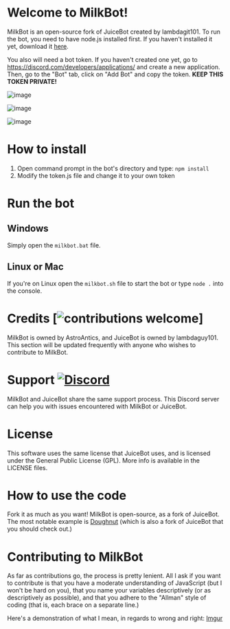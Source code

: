 # Welcome to MilkBot!

MilkBot is an open-source fork of JuiceBot created by lambdagit101.  To run the bot, you need to have node.js installed first. If you haven't installed it yet, download it [here](https://nodejs.org/en/download/).

You also will need a bot token. If you haven't created one yet, go to https://discord.com/developers/applications/ and create a new application. Then, go to the "Bot" tab, click on "Add Bot" and copy the token. **KEEP THIS TOKEN PRIVATE!**

![image](https://i.imgur.com/0Mowj08.png)

![image](https://i.imgur.com/noXpW6K.png)

![image](https://i.imgur.com/Pj6yQO6.png)

# How to install
1) Open command prompt in the bot's directory and type: `npm install`
2) Modify the token.js file and change it to your own token

# Run the bot
## Windows
Simply open the `milkbot.bat` file.

## Linux or Mac
If you're on Linux open the `milkbot.sh` file to start the bot or type `node .` into the console.

# Credits [![contributions welcome](https://img.shields.io/badge/contributions-welcome-brightgreen.svg?style=flat)]
MilkBot is owned by AstroAntics, and JuiceBot is owned by lambdaguy101. This section will be updated frequently with anyone who wishes to contribute to MilkBot.

# Support [![Discord](https://img.shields.io/discord/735495269034098768?style=flat)](https://discord.gg/9gvAq7r)
MilkBot and JuiceBot share the same support process. This Discord server can help you with issues encountered with MilkBot or JuiceBot.

# License
This software uses the same license that JuiceBot uses, and is licensed under the General Public License (GPL). More info is available in the LICENSE files.

# How to use the code
Fork it as much as you want! MilkBot is open-source, as a fork of JuiceBot. The most notable example is [Doughnut](https://github.com/DavidJoacaRo/doughnut/) (which is also a fork of JuiceBot that you should check out.)

# Contributing to MilkBot
As far as contributions go, the process is pretty lenient. All I ask if you want to contribute is that you have a moderate understanding of JavaScript (but I won't be hard on you), that you name your variables descriptively (or as descriptively as possible), and that you adhere to the "Allman" style of coding (that is, each brace on a separate line.)

Here's a demonstration of what I mean, in regards to wrong and right:
[Imgur](https://imgur.com/55tWm6U)


